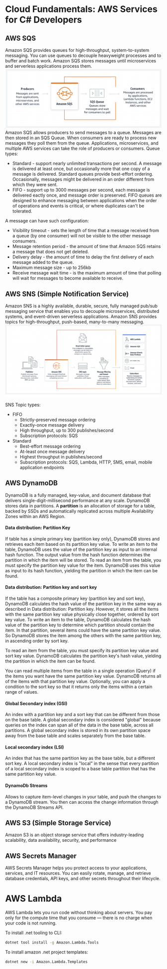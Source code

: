 # Cloud Fundamentals: AWS Services for C# Developers

## AWS SQS

Amazon SQS provides queues for high-throughput, system-to-system messaging. You can use queues to decouple heavyweight
processes and to buffer and batch work. Amazon SQS stores messages until microservices and serverless applications
process them.
![How AWS SQS works](./img/how-aws-sqs-works.svg)
Amazon SQS allows producers to send messages to a queue. Messages are then stored in an SQS Queue. When consumers are
ready to process new messages they poll them from the queue. Applications, microservices, and multiple AWS services can
take the role of producers or consumers.
Queue types:

- Standard - support nearly unlimited transactions per second. A message is delivered at least once, but occasionally
  more that one copy of a message is delivered. Standard queues provide best-effort ordering. Occasionally, messages
  might be delivered in an order different from which they were sent.
- FIFO - support up to 3000 messages per second, each message is delivered eactly once, and message order is preserved.
  FIFO queues are designed to enhance messaging between applications when the order of operations and events is
  critical, or where duplicates can't be tolerated.

A message can have such configuration:

- Visibility timeout - sets the length of time that a message received from a queue (by one consumer) will not be
  visible to the other message consumers.
- Message retention period - the amount of time that Amazon SQS retains a message that does not get deleted.
- Delivery delay - the amount of time to delay the first delivery of each message added to the queue.
- Maximum message size - up to 256kb
- Receive message wait time - is the maximum amount of time that polling will wait for messages to become available to
  receive.

## AWS SNS (Simple Notification Service)

Amazon SNS is a highly available, durable, secure, fully managed pub/sub messaging service that enables you to decouple
microservices, distributed systems, and event-driven serverless applications. Amazon SNS provides topics for
high-throughput, push-based, many-to-many messaging.
![How AWS SNS works](./img/how-aws-sns-works.png)

SNS Topic types:

- FIFO
    - Strictly-preserved message ordering
    - Exactly-once message delivery
    - High throughput, up to 300 publishes/second
    - Subscription protocols: SQS
- Standard
    - Best-effort message ordering
    - At-least once message delivery
    - Highest throughput in publishes/second
    - Subscription protocols: SQS, Lambda, HTTP, SMS, email, mobile application endpoints

## AWS DynamoDB

DynamoDB is a fully managed, key-value, and document database that delivers single-digit-millisecond performance at any
scale.
DynamoDB stores data in partitions. A **partition** is an allocation of storage for a table, backed by SSDs and
automatically replicated across multiple Availability Zones within an AWS Region.

#### Data distribution: Partition Key

If table has a simple primary key (partition key only), DynamoDB stores and retrieves each item based on its partition
key value. To write an item to the table, DynamoDB uses the value of the partition key as input to an internal hash
function. The output value from the hash function determines the partition in which the item will be stored. To read an
item from the table, you must specify the partition key value for the item. DynamoDB uses this value as input to its
hash function, yielding the partition in which the item can be found.

#### Data distribution: Partition key and sort key

If the table has a composite primary key (partition key and sort key), DynamoDB calculates the hash value of the
partition key in the same way as described in Data distribution: Partition key. However, it stores all the items with
the same partition key value physically close together, ordered by sort key value.
To write an item to the table, DynamoDB calculates the hash value of the partition key to determine which partition
should contain the item. In that partition, several items could have the same partition key value. So DynamoDB stores
the item among the others with the same partition key, in ascending order by sort key.

To read an item from the table, you must specify its partition key value and sort key value. DynamoDB calculates the
partition key's hash value, yielding the partition in which the item can be found.

You can read multiple items from the table in a single operation (Query) if the items you want have the same partition
key value. DynamoDB returns all of the items with that partition key value. Optionally, you can apply a condition to the
sort key so that it returns only the items within a certain range of values.

#### Global Secondary index (GSI)

An index with a partition key and a sort key that can be different from those on the base table. A global secondary
index is considered "global" because queries on the index can span all of the data in the base table, across all
partitions. A global secondary index is stored in its own partition space away from the base table and scales separately
from the base table.

#### Local secondary index (LSI)

An index that has the same partition key as the base table, but a different sort key. A local secondary index is "local"
in the sense that every partition of a local secondary index is scoped to a base table partition that has the same
partition key value.

#### DynamoDb Streams

Allows to capture item-level changes in your table, and push the changes to a DynamoDB stream. You then can access the
change information through the DynamoDB Streams API.

## AWS S3 (Simple Storage Service)

Amazon S3 is an object storage service that offers industry-leading scalability, data availability, security, and
performance

## AWS Secrets Manager

AWS Secrets Manager helps you protect access to your applications, services, and IT resources. You can easily rotate,
manage, and retrieve database credentials, API keys, and other secrets throughout their lifecycle.

# AWS Lambda

AWS Lambda lets you run code without thinking about servers.
You pay only for the compute time that you consume — there is no charge when your code is not running.

To install .net tooling to CLI:

```sh 
dotnet tool install -g Amazon.Lambda.Tools
```

To install amazon .net project templates:

```sh
dotnet new -i Amazon.Lambda.Templates
```